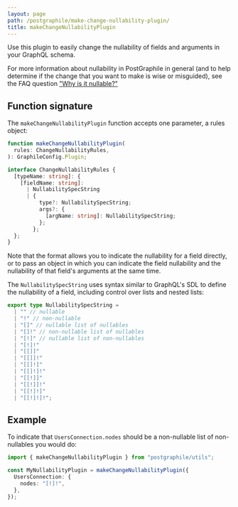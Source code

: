 ```yaml
---
layout: page
path: /postgraphile/make-change-nullability-plugin/
title: makeChangeNullabilityPlugin
---
```


Use this plugin to easily change the nullability of fields and arguments in
your GraphQL schema.

For more information about nullability in PostGraphile in general (and to help
determine if the change that you want to make is wise or misguided), see the
FAQ question ["Why is it nullable?"](../why-nullable.md)

## Function signature

The `makeChangeNullabilityPlugin` function accepts one parameter, a rules object:

```ts
function makeChangeNullabilityPlugin(
  rules: ChangeNullabilityRules,
): GraphileConfig.Plugin;

interface ChangeNullabilityRules {
  [typeName: string]: {
    [fieldName: string]:
      | NullabilitySpecString
      | {
          type?: NullabilitySpecString;
          args?: {
            [argName: string]: NullabilitySpecString;
          };
        };
  };
}
```

Note that the format allows you to indicate the nullability for a field
directly, or to pass an object in which you can indicate the field nullability
and the nullability of that field's arguments at the same time.

The `NullabilitySpecString` uses syntax similar to GraphQL's SDL to define the
nullability of a field, including control over lists and nested lists:

```ts
export type NullabilitySpecString =
  | "" // nullable
  | "!" // non-nullable
  | "[]" // nullable list of nullables
  | "[]!" // non-nullable list of nullables
  | "[!]" // nullable list of non-nullables
  | "[!]!"
  | "[[]]"
  | "[[]]!"
  | "[[]!]"
  | "[[]!]!"
  | "[[!]]"
  | "[[!]]!"
  | "[[!]!]"
  | "[[!]!]!";
```

## Example

To indicate that `UsersConnection.nodes` should be a non-nullable list of
non-nullables you would do:

```ts
import { makeChangeNullabilityPlugin } from "postgraphile/utils";

const MyNullabilityPlugin = makeChangeNullabilityPlugin({
  UsersConnection: {
    nodes: "[!]!",
  },
});
```

